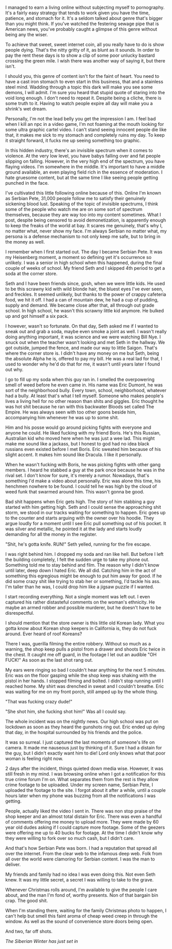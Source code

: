 I managed to earn a living online without subjecting myself to pornography. It's a fairly easy strategy that tends to work given you have the time, patience, and stomach for it. It's a seldom talked about genre that's bigger than you might think. If you've watched the festering sewage pipe that is American news, you've probably caught a glimpse of this genre without being any the wiser.

To achieve that sweet, sweet internet coin, all you really have to do is show people dying. That's the nitty gritty of it, as blunt as it sounds. In order to pay the rent these days is to show a clip of some poor unlucky bastard crossing the green mile. I wish there was another way of saying it, but there isn't.

I should you, this genre of content isn't for the faint of heart. You need to have a cast iron stomach to even start in this business, that and a stainless steel mind. Wadding through a topic this dark will make you see some demons, I will admit. I'm sure you heard that stupid quote of staring into the void long enough. I don't need to repeat it. Despite being a cliche, there is some truth to it. Having to watch people expire all day will make you a shrink's wet dream. 

Personally, I'm not the lead belly you get the impression I am. I feel bad when I kill an npc in a video game, I'm not foaming at the mouth looking for some ultra graphic cartel video. I can't stand seeing innocent people die like that, it makes me sick to my stomach and completely ruins my day. To keep it straight forward, it fucks me up seeing something too graphic.

In this hidden industry, there's an invisible spectrum when it comes to violence. At the very low level, you have babys falling over and fat people slipping on falling. However, in the very high end of the spectrum, you have flaying videos. I'm somewhere in the middle. It's important to have a middle ground available, an even playing field rich in the essence of moderation. I hate gruesome content, but at the same time I like seeing people getting punched in the face.

I've cultivated this little following online because of this. Online I'm known as Serbian Pete, 31,000 people follow me to satisfy their genuinely sickening blood lust. Speaking of the topic of invisible spectrums, I think some of the people who watch me are on some sort of spectrum themselves, because they are way too into my content sometimes. What I post, despite being censored to avoid demonetization, is apparently enough to keep the freaks of the world at bay. It scares me genuinely, that's why I, no matter what, never show my face. I'm always Serbian no matter what, my persona is a defense mechanism to not only keep me safe, but to bring in the money as well.

I remember when I first started out. The day I became Serbian Pete. It was my Heisenberg moment, a moment so defining yet it's occurrence so unlikely. I was a senior in high school when this happened, during the final couple of weeks of school. My friend Seth and I skipped 4th period to get a soda at the corner store. 

Seth and I have been friends since, gosh, when we were little kids. He used to be this scrawny kid with wild blonde hair, the bluest eyes I've ever seen, and freckles. It seemed unlikely, but thanks to the power of crappy cafeteria food, we hit it off. I had a can of mountain dew, he had a cup of pudding, supply and demand. We became close after that, all through out grade school. In high school, he wasn't this scrawny little kid anymore. He bulked up and got himself a six pack. 

I however, wasn't so fortunate. On that day, Seth asked me if I wanted to sneak out and grab a soda, maybe even smoke a joint as well. I wasn't really doing anything important, it was science and we were watching Bill Nye. I snuck out when the teacher wasn't looking and met Seth in the hallway. We got outside, jumped the fence, and made our way to little Saigon. That's where the corner store is. I didn't have any money on me but Seth, being the absolute Alpha he is, offered to pay my bill. He was a real lad for that, I used to wonder why he'd do that for me, it wasn't until years later I found out why.

I go to fill up my soda when this guy ran in. I smelled the overpowering smell of weed before he even came in. His name was Eric Dumont, he was sort of the neighborhood bully. Every town, school, neighborhood, whatever had a bully. At least that's what I tell myself. Someone who makes people's lives a living hell for no other reason than shits and giggles. Eric thought he was hot shit because he ran with this backwater Bloods set called The Empire. He was always seen with too other goons beside him, accompanying him whenever he was up to some shit.

Him and his posse would go around picking fights with everyone and anyone he could. He liked fucking with my friend Boris. He's this Russian, Australian kid who moved here when he was just a wee lad. This might make me sound like a jackass, but I honest to god had no idea black russians even existed before I met Boris. Eric sweated him because of his slight accent. It makes him sound like Dracula. I like it personally. 

When he wasn't fucking with Boris, he was picking fights with other gang members. I heard he stabbed a guy at the park once because he was in the rival set. I don't know for sure, it's merely a rumor. Nowadays, that's something I'd make a video about personally. Eric was alone this time, his henchmen nowhere to be found. I could tell he was high by the cloud of weed funk that swarmed around him. This wasn't gonna be good.

Bad shit happens when Eric gets high. The story of him stabbing a guy started with him getting high. Seth and I could sense the approaching shit storm, we stood in our tracks waiting for something to happen. Eric goes up to the counter and starts arguing with the owner over his hoodie. They argue loudly for a moment until I see Eric pull something out of his pocket. It was silver and metallic, he pointed it at the lady and starts loudly demanding for all the money in the register.

"Shit, he's gotta knife. RUN!" Seth yelled, running for the fire escape.

I was right behind him. I dropped my soda and ran like hell. But before I left the building completely, I felt the sudden urge to take my phone out. Something told me to stay behind and film. The reason why I didn't know until later, deep down I hated Eric. We all did. Catching him in the act of something this egregious might be enough to put him away for good. If he did some crazy shit like trying to stab her or something, I'd tackle his ass. I'm taller than he was, I could drop him like a jigsaw puzzle if I wanted.

I start recording everything. Not a single moment was left out. I even captured his rather distasteful comments on the woman's ethnicity. He maybe an armed robber and possible murderer, but he doesn't have to be disrespectful.

I should mention that the store owner is this little old Korean lady. What you gotta know about Korean shop keepers in California is, they do not fuck around. Ever heard of roof Koreans? 

There I was, guerilla filming the entire robbery. Without so much as a warning, the shop keep pulls a pistol from a drawer and shoots Eric twice in the chest. It caught me off guard, in the footage I let out an audible "OH FUCK!" As soon as the last shot rang out. 

My ears were ringing so bad I couldn't hear anything for the next 5 minutes. Eric was on the floor gasping while the shop keep was shaking with the pistol in her hands. I stopped filming and bolted. I didn't stop running until I reached home. My shirt was drenched in sweat and I couldn't breathe. Eric was waiting for me on my front porch, still amped up by the whole thing.

"That was fucking crazy dude!"

"She shot him, she fucking shot him!" Was all I could say.

The whole incident was on the nightly news. Our high school was put on lockdown as soon as they heard the gunshots ring out. Eric ended up dying that day, in the hospital surrounded by his friends and the police. 

It was so surreal. I just captured the last moments of someone's life on camera. It made me nauseous just by thinking of it. Sure I had a distain for the guy, but I didn't exactly want him to die! Lord only knows what that poor woman is feeling right now.

2 days after the incident, things quieted down media wise. However, it was still fresh in my mind. I was browsing online when I got a notification for this true crime forum I'm on. What separates them from the rest is they allow crime footage to be uploaded. Under my screen name, Serbian Pete, I uploaded the footage to the site. I forgot about it after a while, until a couple hours later when my phone was buzzing from all the notifications I was getting.

People, actually liked the video I sent in. There was non stop praise of the shop keeper and an almost total distain for Eric. There was even a handful of comments offering me money to upload more. They were made by 60 year old dudes asking if I could capture more footage. Some of the geezers were offering me up to 40 bucks for footage. At the time I didn't know why they were willing to fork over so much cash, but I didn't care.

And that's how Serbian Pete was born. I had a reputation that spread all over the internet. From the clear web to the infamous deep web. Folk from all over the world were clamoring for Serbian content. I was the man to deliver.

My friends and family had no idea I was even doing this. Not even Seth knew. It was my little secret, a secret I was willing to take to the grave.

Whenever Christmas rolls around, I'm available to give the people I care about, and the man I'm fond of, worthy presents. Non of that bargain bin crap. The good shit.

When I'm standing there, waiting for the family Christmas photo to happen, I can't help but smell this faint aroma of cheap weed creep in through the window. As well as the sound of convenience store doors being open.

And two, far off shots.

*The Siberian Winter has just set in*